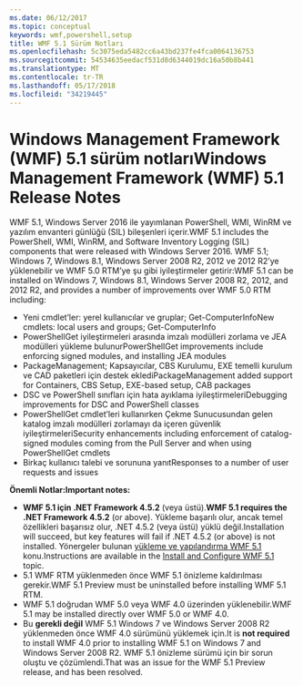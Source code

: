 ```yaml
---
ms.date: 06/12/2017
ms.topic: conceptual
keywords: wmf,powershell,setup
title: WMF 5.1 Sürüm Notları
ms.openlocfilehash: 5c3075eda5482cc6a43bd237fe4fca0064136753
ms.sourcegitcommit: 54534635eedacf531d8d6344019dc16a50b8b441
ms.translationtype: MT
ms.contentlocale: tr-TR
ms.lasthandoff: 05/17/2018
ms.locfileid: "34219445"
---
```

# <a name="windows-management-framework-wmf-51-release-notes"></a><span data-ttu-id="555fb-103">Windows Management Framework (WMF) 5.1 sürüm notları</span><span class="sxs-lookup"><span data-stu-id="555fb-103">Windows Management Framework (WMF) 5.1 Release Notes</span></span> #

<span data-ttu-id="555fb-104">WMF 5.1, Windows Server 2016 ile yayımlanan PowerShell, WMI, WinRM ve yazılım envanteri günlüğü (SIL) bileşenleri içerir.</span><span class="sxs-lookup"><span data-stu-id="555fb-104">WMF 5.1 includes the PowerShell, WMI, WinRM, and Software Inventory Logging (SIL) components that were released with Windows Server 2016.</span></span>
<span data-ttu-id="555fb-105">WMF 5.1; Windows 7, Windows 8.1, Windows Server 2008 R2, 2012 ve 2012 R2’ye yüklenebilir ve WMF 5.0 RTM’ye şu gibi iyileştirmeler getirir:</span><span class="sxs-lookup"><span data-stu-id="555fb-105">WMF 5.1 can be installed on Windows 7, Windows 8.1, Windows Server 2008 R2, 2012, and 2012 R2, and provides a number of improvements over WMF 5.0 RTM including:</span></span>

- <span data-ttu-id="555fb-106">Yeni cmdlet’ler: yerel kullanıcılar ve gruplar; Get-ComputerInfo</span><span class="sxs-lookup"><span data-stu-id="555fb-106">New cmdlets: local users and groups; Get-ComputerInfo</span></span>
- <span data-ttu-id="555fb-107">PowerShellGet iyileştirmeleri arasında imzalı modülleri zorlama ve JEA modülleri yükleme bulunur</span><span class="sxs-lookup"><span data-stu-id="555fb-107">PowerShellGet improvements include enforcing signed modules, and installing JEA modules</span></span>
- <span data-ttu-id="555fb-108">PackageManagement; Kapsayıcılar, CBS Kurulumu, EXE temelli kurulum ve CAD paketleri için destek ekledi</span><span class="sxs-lookup"><span data-stu-id="555fb-108">PackageManagement added support for Containers, CBS Setup, EXE-based setup, CAB packages</span></span>
- <span data-ttu-id="555fb-109">DSC ve PowerShell sınıfları için hata ayıklama iyileştirmeleri</span><span class="sxs-lookup"><span data-stu-id="555fb-109">Debugging improvements for DSC and PowerShell classes</span></span>
- <span data-ttu-id="555fb-110">PowerShellGet cmdlet’leri kullanırken Çekme Sunucusundan gelen katalog imzalı modülleri zorlamayı da içeren güvenlik iyileştirmeleri</span><span class="sxs-lookup"><span data-stu-id="555fb-110">Security enhancements including enforcement of catalog-signed modules coming from the Pull Server and when using PowerShellGet cmdlets</span></span>
- <span data-ttu-id="555fb-111">Birkaç kullanıcı talebi ve sorununa yanıt</span><span class="sxs-lookup"><span data-stu-id="555fb-111">Responses to a number of user requests and issues</span></span>

<span data-ttu-id="555fb-112">**Önemli Notlar:**</span><span class="sxs-lookup"><span data-stu-id="555fb-112">**Important notes:**</span></span>

- <span data-ttu-id="555fb-113">**WMF 5.1 için .NET Framework 4.5.2** (veya üstü).</span><span class="sxs-lookup"><span data-stu-id="555fb-113">**WMF 5.1 requires the .NET Framework 4.5.2** (or above).</span></span> <span data-ttu-id="555fb-114">Yükleme başarılı olur, ancak temel özellikleri başarısız olur, .NET 4.5.2 (veya üstü) yüklü değil.</span><span class="sxs-lookup"><span data-stu-id="555fb-114">Installation will succeed, but key features will fail if .NET 4.5.2 (or above) is not installed.</span></span> <span data-ttu-id="555fb-115">Yönergeler bulunan [yükleme ve yapılandırma WMF 5.1 ](https://msdn.microsoft.com/powershell/wmf/5.1/install-configure) konu.</span><span class="sxs-lookup"><span data-stu-id="555fb-115">Instructions are available in the [Install and Configure WMF 5.1 ](https://msdn.microsoft.com/powershell/wmf/5.1/install-configure) topic.</span></span>
- <span data-ttu-id="555fb-116">5.1 WMF RTM yüklenmeden önce WMF 5.1 önizleme kaldırılması gerekir.</span><span class="sxs-lookup"><span data-stu-id="555fb-116">WMF 5.1 Preview must be uninstalled before installing WMF 5.1 RTM.</span></span>
- <span data-ttu-id="555fb-117">WMF 5.1 doğrudan WMF 5.0 veya WMF 4.0 üzerinden yüklenebilir.</span><span class="sxs-lookup"><span data-stu-id="555fb-117">WMF 5.1 may be installed directly over WMF 5.0 or WMF 4.0.</span></span>
- <span data-ttu-id="555fb-118">Bu __gerekli değil__ WMF 5.1 Windows 7 ve Windows Server 2008 R2 yüklenmeden önce WMF 4.0 sürümünü yüklemek için.</span><span class="sxs-lookup"><span data-stu-id="555fb-118">It is __not required__ to install WMF 4.0 prior to installing WMF 5.1 on Windows 7 and Windows Server 2008 R2.</span></span> <span data-ttu-id="555fb-119">WMF 5.1 önizleme sürümü için bir sorun oluştu ve çözümlendi.</span><span class="sxs-lookup"><span data-stu-id="555fb-119">That was an issue for the WMF 5.1 Preview release, and has been resolved.</span></span>
